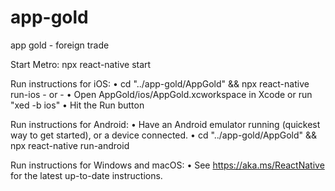 # app-gold
app gold - foreign trade

Start Metro: 
    npx react-native start

Run instructions for iOS:
    • cd "../app-gold/AppGold" && npx react-native run-ios
    - or -
    • Open AppGold/ios/AppGold.xcworkspace in Xcode or run "xed -b ios"
    • Hit the Run button

Run instructions for Android:
    • Have an Android emulator running (quickest way to get started), or a device connected.
    • cd "../app-gold/AppGold" && npx react-native run-android

Run instructions for Windows and macOS:
    • See https://aka.ms/ReactNative for the latest up-to-date instructions.

